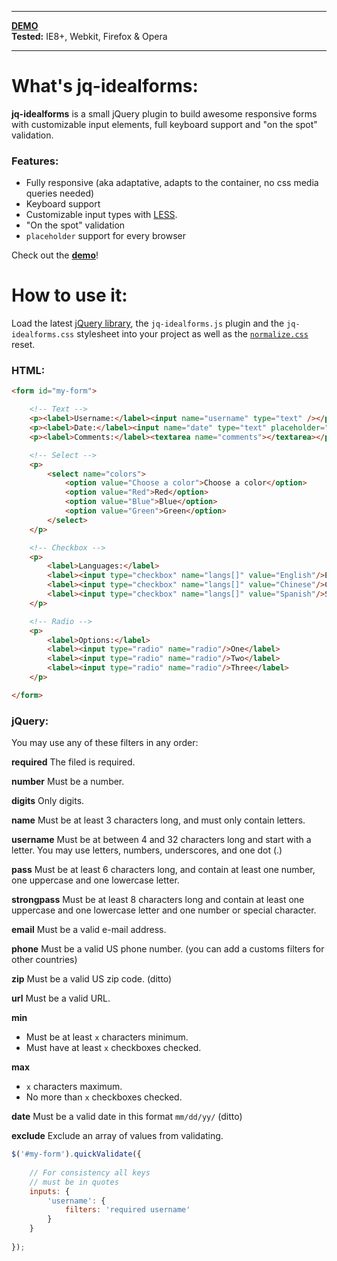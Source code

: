 * * *

**[DEMO](http://elclanrs.github.com/jq-idealforms/)**  
**Tested:** IE8+, Webkit, Firefox & Opera

* * *

# What's jq-idealforms:

**jq-idealforms** is a small jQuery plugin to build awesome responsive forms with customizable input elements, full keyboard support and "on the spot" validation.

### Features:
* Fully responsive (aka adaptative, adapts to the container, no css media queries needed)
* Keyboard support
* Customizable input types with [LESS](http://lesscss.org/).
* "On the spot" validation
* `placeholder` support for every browser

Check out the **[demo](http://elclanrs.github.com/jq-idealforms/)**!

# How to use it:

Load the latest [jQuery library](http://jquery.com), the `jq-idealforms.js` plugin and the `jq-idealforms.css` stylesheet into your project as well as the [`normalize.css`](http://necolas.github.com/normalize.css/) reset.

### HTML:

```html
<form id="my-form">

    <!-- Text -->
    <p><label>Username:</label><input name="username" type="text" /></p>
    <p><label>Date:</label><input name="date" type="text" placeholder="mm/dd/yy"/></p>
    <p><label>Comments:</label><textarea name="comments"></textarea></p>

    <!-- Select -->
    <p>
        <select name="colors">
            <option value="Choose a color">Choose a color</option>
            <option value="Red">Red</option>
            <option value="Blue">Blue</option>
            <option value="Green">Green</option>
        </select>
    </p>

    <!-- Checkbox -->
    <p>
        <label>Languages:</label>
        <label><input type="checkbox" name="langs[]" value="English"/>English</label>
        <label><input type="checkbox" name="langs[]" value="Chinese"/>Chinese</label>
        <label><input type="checkbox" name="langs[]" value="Spanish"/>Spanish</label>
    </p>

    <!-- Radio -->
    <p>
        <label>Options:</label>
        <label><input type="radio" name="radio"/>One</label>
        <label><input type="radio" name="radio"/>Two</label>
        <label><input type="radio" name="radio"/>Three</label>
    </p>

</form>
```

### jQuery:

You may use any of these filters in any order:

**required**
The filed is required.

**number**
Must be a number.

**digits**
Only digits.

**name**
Must be at least 3 characters long, and must only contain letters.

**username**
Must be at between 4 and 32 characters long and start with a letter. You may use letters, numbers, underscores, and one dot (.)

**pass**
Must be at least 6 characters long, and contain at least one number, one uppercase and one lowercase letter.

**strongpass**
Must be at least 8 characters long and contain at least one uppercase and one lowercase letter and one number or special character.

**email**
Must be a valid e-mail address.

**phone**
Must be a valid US phone number. (you can add a customs filters for other countries)

**zip**
Must be a valid US zip code. (ditto)

**url**
Must be a valid URL.

**min**
* Must be at least `x` characters minimum.
* Must have at least `x` checkboxes checked.

**max**
* `x` characters maximum.
* No more than `x` checkboxes checked.

**date**
Must be a valid date in this format `mm/dd/yy/` (ditto)

**exclude**
Exclude an array of values from validating.

```javascript
$('#my-form').quickValidate({
    
    // For consistency all keys
    // must be in quotes
    inputs: {
        'username': {
            filters: 'required username'
        }
    }
    
});
```
